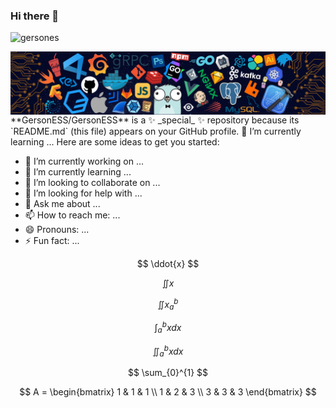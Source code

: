 ### Hi there 👋
![gersones](https://user-images.githubusercontent.com/62805855/112034622-70571600-8b1d-11eb-92e3-cba8b29f5651.png)

<div>
<img align="center" alt="Header" src="https://github.com/GersonESS/GersonES/blob/main/img/header.png?raw=true"/>
</div>
**GersonESS/GersonESS** is a ✨ _special_ ✨ repository because its `README.md` (this file) appears on your GitHub profile.
🌱 I’m currently learning ...
Here are some ideas to get you started:

- 🔭 I’m currently working on ...
- 🌱 I’m currently learning ...
- 👯 I’m looking to collaborate on ...
- 🤔 I’m looking for help with ...
- 💬 Ask me about ...
- 📫 How to reach me: ...
- 😄 Pronouns: ...
- ⚡ Fun fact: ...

$$ \ddot{x} $$

$$ \iint{x} $$

$$ \iint{x}_{a}^{b} $$

$$ \int_{a}^{b}xdx $$

$$ \iint_{a}^{b}xdx $$

$$ \sum_{0}^{1} $$ 

$$ A = 
\begin{bmatrix}
1 & 1 & 1 \\
1 & 2 & 3 \\
3 & 3 & 3
\end{bmatrix} $$
